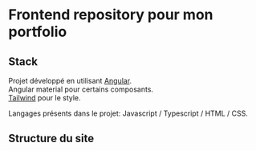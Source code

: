 # Frontend repository pour mon portfolio

## Stack

Projet développé en utilisant [Angular](https://github.com/angular).  
Angular material pour certains composants.  
[Tailwind](https://tailwindcss.com/) pour le style.  

Langages présents dans le projet: Javascript / Typescript / HTML / CSS.

## Structure du site 


